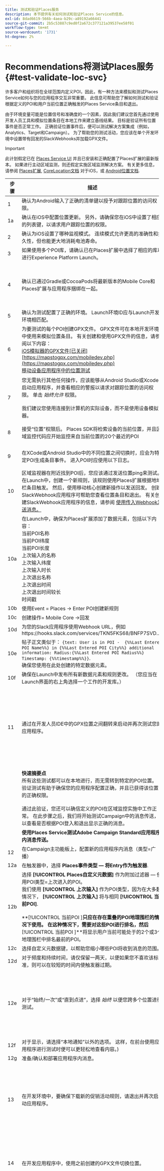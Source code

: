 ```yaml
---
title: 测试和验证Places服务
description: 本节提供有关如何测试和验证Places Service的信息。
exl-id: 8dad6619-566b-4aea-b29c-a89192a66441
source-git-commit: 2b5c53887c9ed0f2a672c377121a39537ee58f01
workflow-type: tm+mt
source-wordcount: '1731'
ht-degree: 2%

---
```


# Recommendations将测试Places服务 {#test-validate-loc-svc}

许多客户和组织将在全球范围内定义POI，因此，有一种方法来模拟和测试Places Service如何与您的应用程序交互非常重要。 此信息可帮助您了解如何测试和验证根据定义的POI和用户当前位置正确触发的Places Service条目和退出。

由于环境变量可能是位置信号和准确度的一个因素，因此我们建议您首先通过使用开发人员工具和模拟位置条目在本地工作来建立基线结果。 目标是验证所有位置事件是否正常工作。 正确验证位置事件后，便可以测试解决方案集成（例如，Analytics、Target和Campaign）。 为了帮助您的测试活动，您应该在单个开发环境中设置带有回发的SlackWebhooks并加载GPX文件。

>[!IMPORTANT]
>
>此计划假定已在 [Places Service UI](https://places.adobe.com) 并且已安装和正确配置了Places扩展的最新版本。 如果进行主动区域监测，则还假定实施区域监测解决方案。 有关更多信息，请参阅 [Places扩展](/help/places-ext-aep-sdks/places-extension/places-extension.md), [CoreLocation文档](https://developer.apple.com/documentation/corelocation/monitoring_the_user_s_proximity_to_geographic_regions) 对于iOS，或 [Android位置文档](https://developer.android.com/training/location/geofencing).

| 步骤 | 描述 | 预期结果 |
|--- |--- |--- |
| 1 | 确认为Android输入了正确的清单键以授予对跟踪位置的访问权限。 | 已确认 |
| 1a | 确认在iOS中配置位置更新。 另外，请确保您在iOS中设置了相应的列表键，以请求用户跟踪位置的权限。 | 已确认 |
| 2 | 确认为iOS设置了哪种监视模式。 连续模式允许更高的准确性和持久性，但也能更大地消耗电池寿命。 | 重大变动或持续 |
| 3 | 如果使用多个POI库，请确认已在Places扩展中选择了相应的库以进行Experience Platform Launch。 | 已确认 |
| 4 | 确认已通过Gradle或CocoaPods将最新版本的Mobile Core和Places扩展与应用程序捆绑在一起。 | 已确认 — 有关最近更新的更多信息，请参阅 [发行说明。](/help/release-notes.md) |
| 5 | 确认为测试配置了正确的环境。 Launch环境ID应与Launch开发环境相匹配。 | 已确认 |
| 6 | 为要测试的每个POI创建GPX文件。 GPX文件可在本地开发环境中使用来模拟位置条目。 有关创建和使用GPX文件的信息，请参阅以下内容： <br>[iOS模拟器的GPX文件[已关闭]](https://stackoverflow.com/questions/17292783/gpx-files-for-ios-simulator)<br>[https://mapstogpx.com/mobiledev.php](https://mapstogpx.com/mobiledev.php)<br>[移动设备应用程序中的位置测试](https://qacumtester.wordpress.com/2014/02/27/location-testing-in-mobile-apps/) | 将在应用程序项目中创建并加载GPX文件。 |
| 7 | 您无需执行其他任何操作，应该能够从Android Studio或Xcode启动应用程序，并查看相应的警报以请求对跟踪位置的访问权限。 单击 *始终允许* 权限。<br><br>我们建议您使用连接到计算机的实际设备，而不是使用设备模拟器。 | 在通过IDE加载的应用程序上应显示位置请求提示 |
| 8 | 接受“位置”权限后。 Places SDK将检索设备的当前位置，并且区域监控代码应开始监控来自当前位置的20个最近的POI | 请参阅表下的日志示例。 |
| 9 | 在XCode或Android Studio中的不同位置之间切换时，应会为特定POI生成条目事件。 进入POI时应使用以下日志。 | 请参阅表下的日志示例。 |
| 10 | 区域监视器在附近找到POI后，您应该通过发送位置ping来测试。 在Launch中，创建一个新规则，该规则使用Places扩展根据地域栏条目触发。 然后，使用移动核心创建新操作以发送回发。 创建SlackWebhook应用程序可帮助您查看位置条目和退出。 有关创建SlackWebhook应用程序的信息，请参阅 [使用传入Webhook发送消息。](https://api.slack.com/messaging/webhooks) |  |
| 10a | 在Launch中，确保为Places扩展添加了数据元素，包括以下内容： <br>当前POI名称<br>当前POI纬度<br>当前POI长度<br>上次输入的名称<br>上次输入纬度<br>上次输入时长<br>上次退出名称<br>上次退出时间<br>上次退出时间较长<br>时间戳 |  |
| 10b | 使用Event = Places → Enter POI创建新规则 |  |
| 10c | 创建操作= Mobile Core →回发 |  |
| 10d | 为您的Slack应用程序使用Webhook URL，例如https://hooks.slack.com/services/TKN5FKS68/BNFP7SVD..... |  |
| 10e | 帖子正文类似于： `{text: User is in POI -  {%%Last Entered POI Name%%} in {%%Last Entered POI City%%} additional information: Radius:{%%Last Entered POI Radius%%} Timestamp: {%%timestamp%%}}`. <br>确保您使用在此处创建的特定数据元素。 |  |
| 10f | 确保在Launch中发布所有新数据元素和规则更改。 （您应当在Launch界面的右上角选择一个工作的开发库。） |  |
| 11 | 通过在开发人员IDE中的GPX位置之间翻转来启动并再次测试您的应用程序。 | 现在，当您在开发环境中选择不同位置时，您应会看到Slack通知，其中显示了每个POI的条目。 |
|  | **快速摘要点**<br>&#x200B;所有这些测试都可以在本地进行，而无需转到特定的POI位置。 验证测试有助于确保您的应用程序配置正确，并且已获得该位置的正确权限。 <br><br>通过此验证，您还可以确信定义的POI在区域监控实施中工作正常。  在此步骤之后，我们将开始测试Campaign中的消息传送，以查看是否根据POI登入和退出显示正确的消息。 |  |
|  | **使用Places Service测试Adobe Campaign Standard应用程序内消息传送。** |  |
| 12 | 在Campaign主功能板上，配置新的应用程序内消息（类型=广播） |  |
| 12a | 在触发器中，选择 **Places事件类型 — 将Entry作为触发器**. |  |
| 12b | 选择 **[!UICONTROL Places自定义元数据]** 作为附加过滤器 — 使用POI类型=上次进入的POI。<br>我们使用 **[!UICONTROL 上次输入]** 作为POI类型，因为在大多数情况下， **[!UICONTROL 上次输入]** 将与相同 **[!UICONTROL 当前POI]**. <br><br>**[!UICONTROL 当前POI ]**只应在存在重叠的POI地理围栏的情况下使用。 在这种情况下，需要对这些POI进行排名，然后**[!UICONTROL &#x200B;当前POI ]**将显示用户当前可能处于的2个或3个地理围栏中排名最前的POI。 |  |
| 12c | 选择自定义元数据键，以帮助您缩小哪些POI将收到消息的范围。 |  |
| 12d | 对于频度和持续时间，请仅保留一两天，以便如果您不喜欢该标准，则可以在较短的时间内使触发器过期。 |  |
| 12e | 对于“始终/一次”或“直到点进”，选择 *始终* 以便您跨多个位置进行测试。 | 当您模拟符合相应元数据条件的位置更改时，将始终显示应用程序内消息。 |
| 12f | 对于显示，请选择“本地通知”以外的选项。 这样，在前台使用应用程序进行测试时便可以更轻松地查看内容。) |  |
| 12g | 准备/确认和部署应用程序内消息。 |  |
| 13 | 在开发环境中，要确保下载新的促销活动规则，请退出并再次启动应用程序。 | 请不要忘记，必须再次完全启动应用程序，才能将新的Campaign规则文件下载到设备。 |
| 14 | 在开发应用程序中，使用之前创建的GPX文件切换位置。 | 您应会看到基于之前设置的标准显示的应用程序内消息。 |
| 15 | 在下一次测试中，我们基本上将复制与之前相同的步骤，但这次我们将测试本地通知。 | 预期结果是每次满足匹配条件时都显示本地通知。 |
| 16 | 配置新的应用程序内消息（类型=广播）。 |  |
| 16a | 在触发器中，选择 **[!UICONTROL Places事件类型]** - **[!UICONTROL 作为触发器的条目]**. |  |
| 16b | 选择Places自定义元数据作为附加过滤器 — 使用 **[!UICONTROL POI类型]** = **[!UICONTROL 上次进入的POI]**. |  |
| 16c | 选择自定义元数据键，以帮助您缩小哪些POI将收到消息的范围。 |  |
| 16d | 对于频度和持续时间，请仅保留一或两天，以便如果您不喜欢该标准，则可以在较短的时间内使触发器过期。 |  |
| 16e | 对于“始终/一次”或“直到点进”， **[!UICONTROL 始终]**. |  |
| 16f | 对于显示类型，选择 **[!UICONTROL 本地通知]**. |  |
| 16g | 准备/确认和部署应用程序内消息。 |  |
| 17 | 在开发人员环境中，连接设备并按 **[!UICONTROL 播放]** 在内部版本中。 在确定该位置正常工作后，将应用程序置于后台，并继续在Xcode或Android Studio中切换位置。 您仍应会看到指示位置更改的控制台读取，并且还应会看到根据触发器中设置的标准显示的本地通知。 （可能会有1-2秒的延迟。） | 预期结果是每次满足匹配条件时都会显示本地通知。 |
|  | **概要点** <br>在此阶段，我们应会在本地环境中看到POI条目。 我们还应看到Campaign基于POI工作的消息传送。 如果失败，请检查Slack通知是否未发出。 如果没有Slack消息，请检查应用程序控制台，因为可能尚未记录新的位置条目。 如果结果成功，我们可以相当肯定地确认应用程序运行正常，并且Places Service和Campaign消息传送服务也运行正常。 |  |
|  | **现场测试** <br>在位置上进行测试时，应该不会有太大变化。 保持slack回发活动状态有助于了解设备是否获得该位置的进出口。 |  |
| 18 | 在设备开始时禁用wifi和蜂窝功能，然后在POI区域启用一次。 | 如果失败，请注意您是否在Slack中获得地域栏条目和通知。 Slack通知上的时间戳是多少？ |
| 19 | 在仅启用蜂窝和关闭wifi的情况下进行测试。 |  |
| 20 | 在打开蜂窝和Wifi的情况下进行测试。 |  |
|  | **概要点** <br>现场测试应与开发测试密切匹配。 请记住，在确定用户位置时，可能会考虑一些环境因素，例如在POI地理围栏中逗留的时间、蜂窝信号的可用性以及附近Wifi接入点的强度。 |  |

## 日志示例

**步骤8 :** 位置更新期间需要iOS和Android日志

**iOS**

```
[AdobeExperienceSDK DEBUG <Places>]: Requesting 20 nearby POIs for device location (<lat>, <longitude>)
[AdobeExperienceSDK DEBUG <Places>]: Response from Places Query Service contained <n> nearby POIs   
```

**Android**

```
PlacesExtension - Dispatching nearby places event with n POIs   
```

**步骤9 :** 事件期间预期的iOS和Android日志

**iOS**

```
[AdobeExperienceSDK TRACE <Places>]: Dispatching Places region entry event for place ID <poiId>
```

**Android**

```
PlacesExtension -  Dispatching Places Region Event for <poi name> with eventType entry
```
